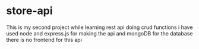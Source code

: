 # store-api

This is my second project while learning rest api doing crud functions 
i have used node and express.js for making the api and mongoDB for the database 
there is no frontend for this api 
